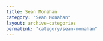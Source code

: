 ```yaml
---
title: Sean Monahan
category: "Sean Monahan"
layout: archive-categories
permalink: "category/sean-monahan"
---
```


